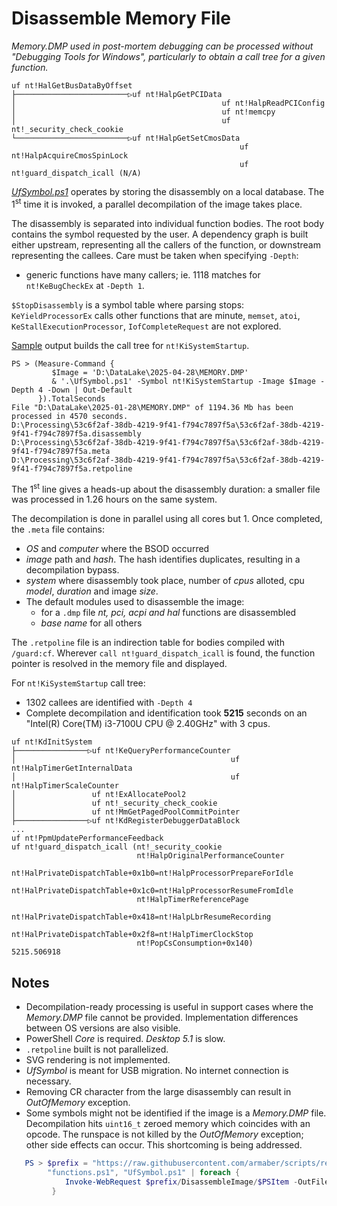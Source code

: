 Disassemble Memory File
===

*Memory.DMP used in post-mortem debugging can be processed without "Debugging Tools for Windows",
particularly to obtain a call tree for a given function.*

~~~
uf nt!HalGetBusDataByOffset
├─────────────────────────▷uf nt!HalpGetPCIData
│                                              uf nt!HalpReadPCIConfig
│                                              uf nt!memcpy
│                                              uf nt!_security_check_cookie
└─────────────────────────▷uf nt!HalpGetSetCmosData
                                                   uf nt!HalpAcquireCmosSpinLock
                                                   uf nt!guard_dispatch_icall (N/A)
~~~

[*UfSymbol.ps1*](https://github.com/armaber/scripts/tree/disasm/DisassembleImage/UfSymbol.ps1)
operates by storing the disassembly on a local database. The 1<sup>st</sup> time it is invoked,
a parallel decompilation of the image takes place.

The disassembly is separated into individual function bodies. The root body contains the symbol
requested by the user. A dependency graph is built either upstream, representing all the
callers of the function, or downstream representing the callees. Care must be taken when
specifying `-Depth`:

* generic functions have many callers; ie. 1118 matches for `nt!KeBugCheckEx` at `-Depth 1`.

`$StopDisassembly` is a symbol table where parsing stops: `KeYieldProcessorEx`
calls other functions that are minute, `memset`, `atoi`, `KeStallExecutionProcessor`,
`IofCompleteRequest` are not explored.

[Sample](https://raw.githubusercontent.com/armaber/scripts/refs/heads/disasm/DisassembleImage/SampleOutput.txt)
output builds the call tree for `nt!KiSystemStartup`.

~~~
PS > (Measure-Command {
         $Image = 'D:\DataLake\2025-04-28\MEMORY.DMP'
         & '.\UfSymbol.ps1' -Symbol nt!KiSystemStartup -Image $Image -Depth 4 -Down | Out-Default
      }).TotalSeconds
File "D:\DataLake\2025-01-28\MEMORY.DMP" of 1194.36 Mb has been processed in 4570 seconds.
D:\Processing\53c6f2af-38db-4219-9f41-f794c7897f5a\53c6f2af-38db-4219-9f41-f794c7897f5a.disassembly
D:\Processing\53c6f2af-38db-4219-9f41-f794c7897f5a\53c6f2af-38db-4219-9f41-f794c7897f5a.meta
D:\Processing\53c6f2af-38db-4219-9f41-f794c7897f5a\53c6f2af-38db-4219-9f41-f794c7897f5a.retpoline
~~~

The 1<sup>st</sup> line gives a heads-up about the disassembly duration: a smaller file
was processed in 1.26 hours on the same system.

The decompilation is done in parallel using all cores but 1. Once completed, the `.meta`
file contains:

* *OS* and *computer* where the BSOD occurred
* *image* path and *hash*. The hash identifies duplicates, resulting in a decompilation
  bypass.
* *system* where disassembly took place, number of *cpus* alloted, cpu *model*, *duration* and
  image *size*.
* The default modules used to disassemble the image:
   * for a `.dmp` file *nt, pci, acpi and hal* functions are disassembled
   * *base name* for all others

The `.retpoline` file is an indirection table for bodies compiled with `/guard:cf`.
Wherever `call nt!guard_dispatch_icall` is found, the function pointer is resolved in
the memory file and displayed.

For `nt!KiSystemStartup` call tree:

* 1302 callees are identified with `-Depth 4`
* Complete decompilation and identification took **5215** seconds on an "Intel(R)
  Core(TM) i3-7100U CPU @ 2.40GHz" with 3 cpus.

~~~
uf nt!KdInitSystem
├────────────────▷uf nt!KeQueryPerformanceCounter
│                                                uf nt!HalpTimerGetInternalData
│                                                uf nt!HalpTimerScaleCounter
│                 uf nt!ExAllocatePool2
│                 uf nt!_security_check_cookie
│                 uf nt!MmGetPagedPoolCommitPointer
├────────────────▷uf nt!KdRegisterDebuggerDataBlock
...
uf nt!PpmUpdatePerformanceFeedback
uf nt!guard_dispatch_icall (nt!_security_cookie
                            nt!HalpOriginalPerformanceCounter
                            nt!HalPrivateDispatchTable+0x1b0=nt!HalpProcessorPrepareForIdle
                            nt!HalPrivateDispatchTable+0x1c0=nt!HalpProcessorResumeFromIdle
                            nt!HalpTimerReferencePage
                            nt!HalPrivateDispatchTable+0x418=nt!HalpLbrResumeRecording
                            nt!HalPrivateDispatchTable+0x2f8=nt!HalpTimerClockStop
                            nt!PopCsConsumption+0x140)
5215.506918
~~~

Notes
---

* Decompilation-ready processing is useful in support cases where the *Memory.DMP*
  file cannot be provided. Implementation differences between OS versions are also
  visible.
* PowerShell *Core* is required. *Desktop 5.1* is slow.
* `.retpoline` built is not parallelized.
* SVG rendering is not implemented.
* *UfSymbol* is meant for USB migration. No internet connection is necessary.
* Removing CR character from the large disassembly can result in *OutOfMemory* exception.
* Some symbols might not be identified if the image is a *Memory.DMP* file. Decompilation
  hits `uint16_t` zeroed memory which coincides with an opcode. The runspace is not killed
  by the *OutOfMemory* exception; other side effects can occur. This shortcoming is being
  addressed.

~~~powershell
   PS > $prefix = "https://raw.githubusercontent.com/armaber/scripts/refs/heads/disasm/";
        "functions.ps1", "UfSymbol.ps1" | foreach {
            Invoke-WebRequest $prefix/DisassembleImage/$PSItem -OutFile $PSItem;
         }
~~~
